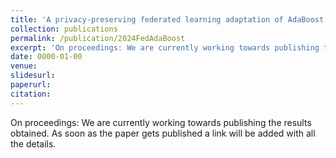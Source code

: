 ```yaml
---
title: 'A privacy-preserving federated learning adaptation of AdaBoost via knowledge distillation'
collection: publications
permalink: /publication/2024FedAdaBoost
excerpt: 'On proceedings: We are currently working towards publishing the results obtained. As soon as the paper gets published a link will be added with all the details.'
date: 0000-01-00
venue:
slidesurl: 
paperurl: 
citation: 
---
```


On proceedings: We are currently working towards publishing the results obtained. As soon as the paper gets published a link will be added with all the details. 